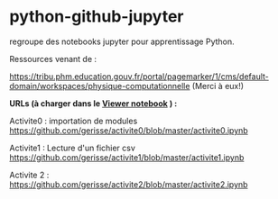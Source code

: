 # python-github-jupyter

regroupe des notebooks jupyter pour apprentissage Python.

Ressources venant de :

https://tribu.phm.education.gouv.fr/portal/pagemarker/1/cms/default-domain/workspaces/physique-computationnelle
(Merci à eux!)

**URLs (à charger dans le [Viewer notebook](https://nbviewer.jupyter.org/) ) :**

Activite0 : importation de modules
https://github.com/gerisse/activite0/blob/master/activite0.ipynb

Activite1 : Lecture d'un fichier csv
https://github.com/gerisse/activite1/blob/master/activite1.ipynb

Activite 2 :  
https://github.com/gerisse/activite2/blob/master/activite2.ipynb

